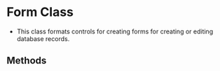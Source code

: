 # Form Class
* This class formats controls for creating forms for creating or editing database records.
## Methods
